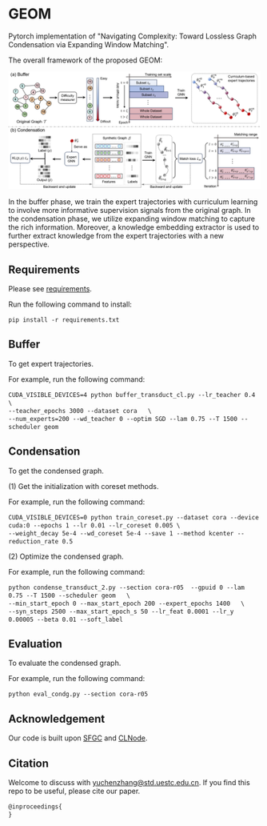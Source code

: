 # GEOM
Pytorch implementation of "Navigating Complexity: Toward Lossless Graph Condensation via Expanding Window Matching".

The overall framework of the proposed GEOM:

![pipeline](figures/pipeline.png)

In the buffer phase, we train the expert trajectories with curriculum learning to involve more informative supervision signals from the original graph. In the condensation phase, we utilize expanding window matching to capture the rich information. Moreover, a knowledge embedding extractor is used to further extract knowledge from the expert trajectories with a new perspective.

## Requirements
Please see [requirements](/requirements).

Run the following command to install:

```
pip install -r requirements.txt
```

## Buffer
To get expert trajectories. 

For example, run the following command:

```
CUDA_VISIBLE_DEVICES=4 python buffer_transduct_cl.py --lr_teacher 0.4 \
--teacher_epochs 3000 --dataset cora   \
--num_experts=200 --wd_teacher 0 --optim SGD --lam 0.75 --T 1500 --scheduler geom
```

## Condensation
To get the condensed graph.

(1) Get the initialization with coreset methods.

For example, run the following command:

```
CUDA_VISIBLE_DEVICES=0 python train_coreset.py --dataset cora --device cuda:0 --epochs 1 --lr 0.01 --lr_coreset 0.005 \
--weight_decay 5e-4 --wd_coreset 5e-4 --save 1 --method kcenter --reduction_rate 0.5
```

(2) Optimize the condensed graph.

For example, run the following command:

```
python condense_transduct_2.py --section cora-r05  --gpuid 0 --lam 0.75 --T 1500 --scheduler geom   \
--min_start_epoch 0 --max_start_epoch 200 --expert_epochs 1400   \
--syn_steps 2500 --max_start_epoch_s 50 --lr_feat 0.0001 --lr_y 0.00005 --beta 0.01 --soft_label
```

## Evaluation
To evaluate the condensed graph.

For example, run the following command:
```
python eval_condg.py --section cora-r05 
```


## Acknowledgement
Our code is built upon [SFGC](https://github.com/Amanda-Zheng/SFGC) and [CLNode](https://github.com/wxwmd/CLNode).

## Citation
Welcome to discuss with [yuchenzhang@std.uestc.edu.cn](mailto:yuchenzhang@std.uestc.edu.cn). If you find this repo to be useful, please cite our paper. 

```
@inproceedings{
}
```
